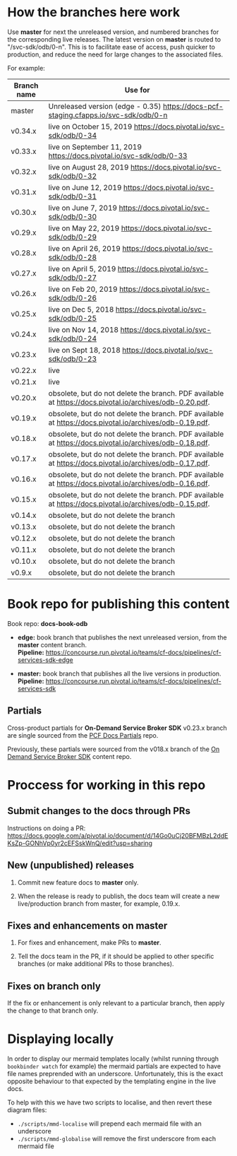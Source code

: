 
# How the branches here work

Use **master** for next the unreleased version, and numbered branches for the corresponding live releases.
The latest version on **master** is routed to "/svc-sdk/odb/0-n". This is to facilitate ease of access, push quicker to production, and reduce the need for large changes to the associated files.

For example:

| Branch name     | Use for|
|-----------------| ------|
| master          | Unreleased version (edge - 0.35) https://docs-pcf-staging.cfapps.io/svc-sdk/odb/0-n|
| v0.34.x         | live on October 15, 2019 https://docs.pivotal.io/svc-sdk/odb/0-34|
| v0.33.x         | live on September 11, 2019 https://docs.pivotal.io/svc-sdk/odb/0-33|
| v0.32.x         | live on August 28, 2019 https://docs.pivotal.io/svc-sdk/odb/0-32|
| v0.31.x         | live on June 12, 2019 https://docs.pivotal.io/svc-sdk/odb/0-31|
| v0.30.x         | live on June 7, 2019 https://docs.pivotal.io/svc-sdk/odb/0-30|
| v0.29.x         | live on May 22, 2019 https://docs.pivotal.io/svc-sdk/odb/0-29|
| v0.28.x         | live on April 26, 2019 https://docs.pivotal.io/svc-sdk/odb/0-28|
| v0.27.x         | live on April 5, 2019 https://docs.pivotal.io/svc-sdk/odb/0-27|
| v0.26.x         | live on Feb 20, 2019 https://docs.pivotal.io/svc-sdk/odb/0-26|
| v0.25.x         | live on Dec 5, 2018 https://docs.pivotal.io/svc-sdk/odb/0-25|
| v0.24.x         | live on Nov 14, 2018 https://docs.pivotal.io/svc-sdk/odb/0-24|
| v0.23.x         | live on Sept 18, 2018 https://docs.pivotal.io/svc-sdk/odb/0-23|
| v0.22.x         | live |
| v0.21.x         | live |
| v0.20.x         | obsolete, but do not delete the branch. PDF available at https://docs.pivotal.io/archives/odb-0.20.pdf. |
| v0.19.x         | obsolete, but do not delete the branch. PDF available at https://docs.pivotal.io/archives/odb-0.19.pdf. |
| v0.18.x         | obsolete, but do not delete the branch. PDF available at https://docs.pivotal.io/archives/odb-0.18.pdf. |
| v0.17.x         | obsolete, but do not delete the branch. PDF available at https://docs.pivotal.io/archives/odb-0.17.pdf. |
| v0.16.x         | obsolete, but do not delete the branch. PDF available at https://docs.pivotal.io/archives/odb-0.16.pdf. |
| v0.15.x         | obsolete, but do not delete the branch. PDF available at https://docs.pivotal.io/archives/odb-0.15.pdf. |
| v0.14.x         | obsolete, but do not delete the branch |
| v0.13.x         | obsolete, but do not delete the branch |
| v0.12.x         | obsolete, but do not delete the branch |
| v0.11.x         | obsolete, but do not delete the branch |
| v0.10.x         | obsolete, but do not delete the branch |
| v0.9.x          | obsolete, but do not delete the branch |

# Book repo for publishing this content

Book repo: **docs-book-odb**

* **edge:** book branch that publishes the next unreleased version, from the **master** content branch. <br>**Pipeline:** https://concourse.run.pivotal.io/teams/cf-docs/pipelines/cf-services-sdk-edge

* **master:** book branch that publishes all the live versions in production. <br>**Pipeline:** https://concourse.run.pivotal.io/teams/cf-docs/pipelines/cf-services-sdk

## Partials

Cross-product partials for **On-Demand Service Broker SDK** v0.23.x branch are single sourced from the [PCF Docs Partials](https://github.com/pivotal-cf/docs-partials) repo.

Previously, these partials were sourced from the v018.x branch of the [On Demand Service Broker SDK](https://github.com/pivotal-cf/docs-on-demand-service-broker/tree/v0.18.x) content repo.

# Proccess for working in this repo

## Submit changes to the docs through PRs

Instructions on doing a PR: https://docs.google.com/a/pivotal.io/document/d/14Go0uCj20BFMBzL2ddEKsZp-GONhVp0yr2cEFSskWnQ/edit?usp=sharing

## New (unpublished) releases

1. Commit new feature docs to **master** only.

2. When the release is ready to publish, the docs team will create a new live/production branch from master, for example, 0.19.x.

## Fixes and enhancements on master

1. For fixes and enhancement, make PRs to **master**.

2. Tell the docs team in the PR, if it should be applied to other specific branches (or make additional PRs to those branches).

## Fixes on branch only

If the fix or enhancement is only relevant to a particular branch, then apply the change to that branch only.

# Displaying locally

In order to display our mermaid templates locally (whilst running through `bookbinder watch` for example) the mermaid partials are expected to have file names preprended with an underscore. Unfortunately, this is the exact opposite behaviour to that expected by the templating engine in the live docs.

To help with this we have two scripts to localise, and then revert these diagram files:
* `./scripts/mmd-localise` will prepend each mermaid file with an underscore
* `./scripts/mmd-globalise` will remove the first underscore from each mermaid file
